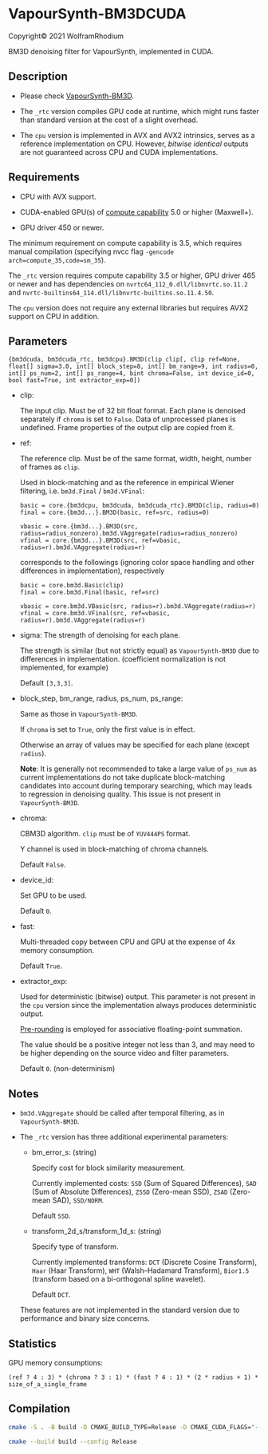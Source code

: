 # VapourSynth-BM3DCUDA

Copyright© 2021 WolframRhodium

BM3D denoising filter for VapourSynth, implemented in CUDA.

## Description

- Please check [VapourSynth-BM3D](https://github.com/HomeOfVapourSynthEvolution/VapourSynth-BM3D).

- The `_rtc` version compiles GPU code at runtime, which might runs faster than standard version at the cost of a slight overhead.

- The `cpu` version is implemented in AVX and AVX2 intrinsics, serves as a reference implementation on CPU. However, _bitwise identical_ outputs are not guaranteed across CPU and CUDA implementations.

## Requirements

- CPU with AVX support.

- CUDA-enabled GPU(s) of [compute capability](https://developer.nvidia.com/cuda-gpus) 5.0 or higher (Maxwell+).

- GPU driver 450 or newer.

The minimum requirement on compute capability is 3.5, which requires manual compilation (specifying nvcc flag `-gencode arch=compute_35,code=sm_35`).

The `_rtc` version requires compute capability 3.5 or higher, GPU driver 465 or newer and has dependencies on `nvrtc64_112_0.dll/libnvrtc.so.11.2` and `nvrtc-builtins64_114.dll/libnvrtc-builtins.so.11.4.50`.

The `cpu` version does not require any external libraries but requires AVX2 support on CPU in addition.

## Parameters

```python3
{bm3dcuda, bm3dcuda_rtc, bm3dcpu}.BM3D(clip clip[, clip ref=None, float[] sigma=3.0, int[] block_step=8, int[] bm_range=9, int radius=0, int[] ps_num=2, int[] ps_range=4, bint chroma=False, int device_id=0, bool fast=True, int extractor_exp=0])
```

- clip:

    The input clip. Must be of 32 bit float format. Each plane is denoised separately if `chroma` is set to `False`. Data of unprocessed planes is undefined. Frame properties of the output clip are copied from it.

- ref:

    The reference clip. Must be of the same format, width, height, number of frames as `clip`.

    Used in block-matching and as the reference in empirical Wiener filtering, i.e. `bm3d.Final` / `bm3d.VFinal`:

    ```python3
    basic = core.{bm3dcpu, bm3dcuda, bm3dcuda_rtc}.BM3D(clip, radius=0)
    final = core.{bm3d...}.BM3D(basic, ref=src, radius=0)

    vbasic = core.{bm3d...}.BM3D(src, radius=radius_nonzero).bm3d.VAggregate(radius=radius_nonzero)
    vfinal = core.{bm3d...}.BM3D(src, ref=vbasic, radius=r).bm3d.VAggregate(radius=r)
    ```

    corresponds to the followings (ignoring color space handling and other differences in implementation), respectively

    ```python3
    basic = core.bm3d.Basic(clip)
    final = core.bm3d.Final(basic, ref=src)

    vbasic = core.bm3d.VBasic(src, radius=r).bm3d.VAggregate(radius=r)
    vfinal = core.bm3d.VFinal(src, ref=vbasic, radius=r).bm3d.VAggregate(radius=r)
    ```

- sigma:
    The strength of denoising for each plane.

    The strength is similar (but not strictly equal) as `VapourSynth-BM3D` due to differences in implementation. (coefficient normalization is not implemented, for example)

    Default `[3,3,3]`.

- block_step, bm_range, radius, ps_num, ps_range:

    Same as those in `VapourSynth-BM3D`.

    If `chroma` is set to `True`, only the first value is in effect.

    Otherwise an array of values may be specified for each plane (except `radius`).
    
    **Note**: It is generally not recommended to take a large value of `ps_num` as current implementations do not take duplicate block-matching candidates into account during temporary searching, which may leads to regression in denoising quality. This issue is not present in `VapourSynth-BM3D`.

- chroma:

    CBM3D algorithm. `clip` must be of `YUV444PS` format.

    Y channel is used in block-matching of chroma channels.

    Default `False`.

- device_id:

    Set GPU to be used.

    Default `0`.

- fast:

    Multi-threaded copy between CPU and GPU at the expense of 4x memory consumption.

    Default `True`.

- extractor_exp:

    Used for deterministic (bitwise) output. This parameter is not present in the `cpu` version since the implementation always produces deterministic output.

    [Pre-rounding](https://ieeexplore.ieee.org/document/6545904) is employed for associative floating-point summation.

    The value should be a positive integer not less than 3, and may need to be higher depending on the source video and filter parameters.

    Default `0`. (non-determinism)

## Notes

- `bm3d.VAggregate` should be called after temporal filtering, as in `VapourSynth-BM3D`.

- The `_rtc` version has three additional experimental parameters:

    - bm_error_s: (string)

        Specify cost for block similarity measurement.

        Currently implemented costs: 
        `SSD` (Sum of Squared Differences), 
        `SAD` (Sum of Absolute Differences), 
        `ZSSD` (Zero-mean SSD), 
        `ZSAD` (Zero-mean SAD), 
        `SSD/NORM`.

        Default `SSD`.

    - transform_2d_s/transform_1d_s: (string)

        Specify type of transform.

        Currently implemented transforms: 
        `DCT` (Discrete Cosine Transform), 
        `Haar` (Haar Transform), 
        `WHT` (Walsh–Hadamard Transform), 
        `Bior1.5` (transform based on a bi-orthogonal spline wavelet).

        Default `DCT`.

    These features are not implemented in the standard version due to performance and binary size concerns.

## Statistics

GPU memory consumptions:

`(ref ? 4 : 3) * (chroma ? 3 : 1) * (fast ? 4 : 1) * (2 * radius + 1) * size_of_a_single_frame`

## Compilation
```bash
cmake -S . -B build -D CMAKE_BUILD_TYPE=Release -D CMAKE_CUDA_FLAGS="--threads 0 --use_fast_math -Wno-deprecated-gpu-targets" -D CMAKE_CUDA_ARCHITECTURES="50;61-real;75-real;86"

cmake --build build --config Release
```

